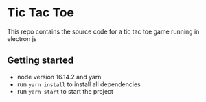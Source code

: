 # Tic Tac Toe

This repo contains the source code for a tic tac toe game running in electron js

## Getting started
- node version 16.14.2 and yarn
- run `yarn install` to install all dependencies
- run `yarn start` to start the project
